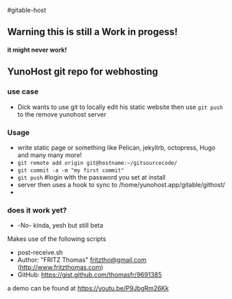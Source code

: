#gitable-host

## Warning this is still a Work in progess!
#### it might never work!

## YunoHost git repo for webhosting


### use case
- Dick wants to use git to locally edit his static website then use ```git push``` to the remove yunohost server


### Usage
- write static page or something like Pelican, jekyllrb, octopress, Hugo and many many more!
- ```git remote add origin git@hostname:~/gitsourcecode/```
- ```git commit -a -m "my first commit"```
- ```git push``` #login with the password you set at install
- server then uses a hook to sync to /home/yunohost.app/gitable/githost/
- 

### does it work yet?
- -No-  kinda, yesh but still beta

Makes use of the following scripts
- post-receive.sh
- Author: "FRITZ Thomas" <fritztho@gmail.com> (http://www.fritzthomas.com)
- GitHub: https://gist.github.com/thomasfr/9691385


a demo can be found at https://youtu.be/P9JbgRm26Kk